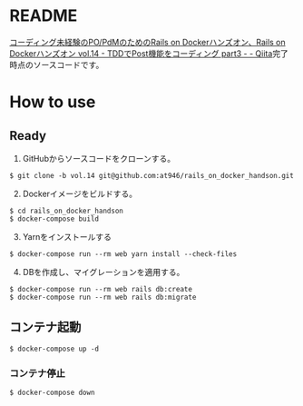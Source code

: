 # README
[コーディング未経験のPO/PdMのためのRails on Dockerハンズオン、Rails on Dockerハンズオン vol.14 - TDDでPost機能をコーディング part3 - - Qiita](https://qiita.com/at-946/items/4ece03fb9a9887abadef)完了時点のソースコードです。

# How to use
## Ready
1. GitHubからソースコードをクローンする。

```
$ git clone -b vol.14 git@github.com:at946/rails_on_docker_handson.git
```

2. Dockerイメージをビルドする。

```
$ cd rails_on_docker_handson
$ docker-compose build
```

3. Yarnをインストールする

```
$ docker-compose run --rm web yarn install --check-files
```

4. DBを作成し、マイグレーションを適用する。

```
$ docker-compose run --rm web rails db:create
$ docker-compose run --rm web rails db:migrate
```

## コンテナ起動
```
$ docker-compose up -d
```

### コンテナ停止
```
$ docker-compose down
```
